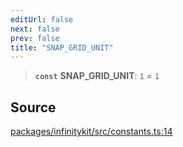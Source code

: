 ```yaml
---
editUrl: false
next: false
prev: false
title: "SNAP_GRID_UNIT"
---
```


> **`const`** **SNAP\_GRID\_UNIT**: `1` = `1`

## Source

[packages/infinitykit/src/constants.ts:14](https://github.com/nodenogg-in/alpha-p2p/blob/8383a4b/packages/infinitykit/src/constants.ts#L14)
